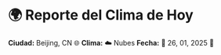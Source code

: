 # 🌍 Reporte del Clima de Hoy

**Ciudad:** Beijing, CN 🌐
**Clima:** ☁️ Nubes
**Fecha:** 📅 26, 01, 2025 🚀
